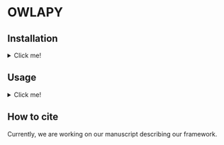 # OWLAPY

## Installation
<details><summary> Click me! </summary>

### Installation from Source
``` bash
git clone https://github.com/dice-group/owlapy
conda create -n temp_owlapy python=3.10.13 --no-default-packages && conda activate temp_owlapy && pip3 install -e .
```
or
```bash
pip3 install owlapy
```
</details>

## Usage
<details><summary> Click me! </summary>

In this example we start with a simple atomic class expression and move to some more complex 
ones and finally render and print the last of them in description logics syntax.

```python
from owlapy.render import DLSyntaxObjectRenderer
from owlapy.model import IRI, OWLClass, OWLObjectProperty, OWLObjectSomeValuesFrom, \
                         OWLObjectIntersectionOf

# Create an IRI object using the iri as a string for 'male' class.
male_iri = IRI.create('http://example.com/society#male')

# Create the male class
male = OWLClass(male_iri)

# Create an object property using the iri as a string for 'hasChild' property.
hasChild = OWLObjectProperty(IRI.create('http://example.com/society#hasChild'))

# Create an existential restrictions
males_with_children = OWLObjectSomeValuesFrom(hasChild, male)

# Let's make it more complex by intersecting with another class
teacher = OWLClass(IRI.create('http://example.com/society#teacher'))
male_teachers_with_children = OWLObjectIntersectionOf([males_with_children, teacher])

# You can render and print owl class expressions in description logics syntax
print(DLSyntaxObjectRenderer().render(male_teachers_with_children)) 
# (∃ hasChild.male) ⊓ teacher
print(Owl2SparqlConverter().as_query("?x", male_teachers_with_children))
#  SELECT DISTINCT ?x WHERE {  ?x <http://example.com/society#hasChild> ?s_1 . ?s_1 a <http://example.com/society#male> . ?x a <http://example.com/society#teacher> .  } }
```
For more, you can check the [API documentation](https://ontolearn-docs-dice-group.netlify.app/autoapi/owlapy/#module-owlapy).


Every OWL object that can be used to classify individuals, is considered a class expression and 
inherits from [OWLClassExpression](https://ontolearn-docs-dice-group.netlify.app/autoapi/owlapy/model/#owlapy.model.OWLClassExpression) 
class. In the above examples we have introduced 3 types of class expressions: 
- [OWLClass](https://ontolearn-docs-dice-group.netlify.app/autoapi/owlapy/model/#owlapy.model.OWLClass), 
- [OWLObjectSomeValuesFrom](https://ontolearn-docs-dice-group.netlify.app/autoapi/owlapy/model/#owlapy.model.OWLObjectSomeValuesFrom)
- [OWLObjectIntersectionOf](https://ontolearn-docs-dice-group.netlify.app/autoapi/owlapy/model/#owlapy.model.OWLObjectIntersectionOf).

Like we showed in this example, you can create all kinds of class expressions using the 
OWL objects in [owlapy model](https://ontolearn-docs-dice-group.netlify.app/autoapi/owlapy/model/#module-owlapy.model).
</details>

## How to cite
Currently, we are working on our manuscript describing our framework.
